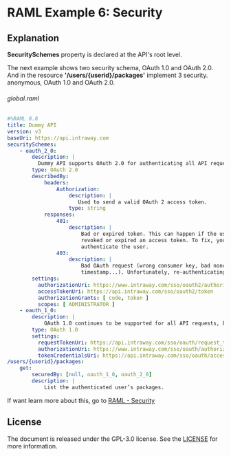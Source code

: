 RAML Example 6: Security
========================

Explanation
-----------

**SecuritySchemes** property is declared at the API's root level.

The next example shows two security schema, OAuth 1.0 and OAuth 2.0. And in the resource **'/users/{userid}/packages'** implement 3 security. anonymous, OAuth 1.0 and OAuth 2.0.

###### global.raml

```yaml
#%RAML 0.8
title: Dummy API
version: v3
baseUri: https://api.intraway.com
securitySchemes:
    - oauth_2_0:
        description: |
          Dummy API supports OAuth 2.0 for authenticating all API requests.
        type: OAuth 2.0
        describedBy:
            headers:
                Authorization:
                    description: |
                       Used to send a valid OAuth 2 access token.
                    type: string
            responses:
                401:
                    description: |
                        Bad or expired token. This can happen if the user
                        revoked or expired an access token. To fix, you should re-
                        authenticate the user.
                403:
                    description: |
                        Bad OAuth request (wrong consumer key, bad nonce, expired
                        timestamp...). Unfortunately, re-authenticating the user won't help here.
        settings:
          authorizationUri: https://www.intraway.com/sso/oauth2/authorize
          accessTokenUri: https://api.intraway.com/sso/oauth2/token
          authorizationGrants: [ code, token ]
          scopes: [ ADMINISTRATOR ]
    - oauth_1_0:
        description: |
            OAuth 1.0 continues to be supported for all API requests, but OAuth 2.0 is now preferred.
        type: OAuth 1.0
        settings:
          requestTokenUri: https://api.intraway.com/sso/oauth/request_token
          authorizationUri: https://www.intraway.com/sso/oauth/authorize
          tokenCredentialsUri: https://api.intraway.com/sso/oauth/access_token
/users/{userid}/packages:
    get:
        securedBy: [null, oauth_1_0, oauth_2_0]
        description: |
            List the authenticated user’s packages.
```

If want learn more about this, go to [RAML - Security](https://github.com/raml-org/raml-spec/blob/master/versions/raml-08/raml-08.md#security)

License
-------

The document is released under the GPL-3.0 license. See the [LICENSE](https://github.com/irgalieri/raml_examples/blob/master/LICENSE) for more information.

